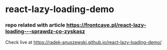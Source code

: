 # react-lazy-loading-demo
### repo related with article https://frontcave.pl/react-lazy-loading---sprawdz-co-zyskasz

Check live at https://radek-anuszewski.github.io/react-lazy-loading-demo/
